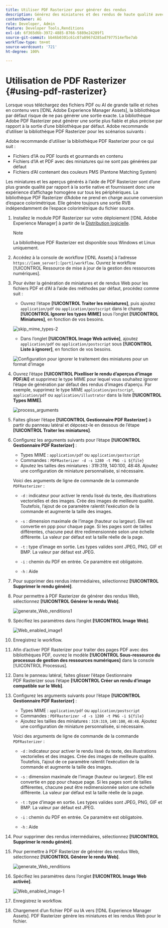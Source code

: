 ```yaml
---
title: Utiliser PDF Rasterizer pour générer des rendus
description: Générez des miniatures et des rendus de haute qualité avec la bibliothèque Adobe PDF Rasterizer.
contentOwner: AG
role: Developer, Admin
feature: Developer Tools,Renditions
exl-id: 6f365d6b-3972-4885-8766-5889e24289f1
source-git-commit: bb46b0301c61c07a8967d285ad7977514efbe7ab
workflow-type: tm+mt
source-wordcount: '721'
ht-degree: 100%

---
```


# Utilisation de PDF Rasterizer {#using-pdf-rasterizer}

Lorsque vous téléchargez des fichiers PDF ou AI de grande taille et riches en contenu vers [!DNL Adobe Experience Manager Assets], la bibliothèque par défaut risque de ne pas générer une sortie exacte. La bibliothèque Adobe PDF Rasterizer peut générer une sortie plus fiable et plus précise par rapport à la sortie d’une bibliothèque par défaut. Adobe recommande d’utiliser la bibliothèque PDF Rasterizer pour les scénarios suivants :

Adobe recommande d’utiliser la bibliothèque PDF Rasterizer pour ce qui suit :

* Fichiers d’IA ou PDF lourds et gourmands en contenu
* Fichiers d’IA et PDF avec des miniatures qui ne sont pas générées par défaut
* Fichiers d’AI contenant des couleurs PMS (Pantone Matching System)

Les miniatures et les aperçus générés à l’aide de PDF Rasterizer sont d’une plus grande qualité par rapport à la sortie native et fournissent donc une expérience d’affichage homogène sur tous les périphériques. La bibliothèque PDF Rasterizer d’Adobe ne prend en charge aucune conversion d’espace colorimétrique. Elle génère toujours une sortie RVB indépendamment de l’espace colorimétrique du fichier source.

1. Installez le module PDF Rasterizer sur votre déploiement [!DNL Adobe Experience Manager] à partir de la [Distribution logicielle](https://experience.adobe.com/#/downloads/content/software-distribution/en/aem.html?package=/content/software-distribution/en/details.html/content/dam/aem/public/adobe/packages/cq650/product/assets/aem-assets-pdf-rasterizer-pkg-4.4.zip).

   >[!NOTE]
   >
   >La bibliothèque PDF Rasterizer est disponible sous Windows et Linux uniquement.

1. Accédez à la console de workflow [!DNL Assets] à l’adresse `https://[aem_server]:[port]/workflow`. Ouvrez le workflow [!UICONTROL Ressource de mise à jour de la gestion des ressources numériques].

1. Pour éviter la génération de miniatures et de rendus Web pour les fichiers PDF et d’AI à l’aide des méthodes par défaut, procédez comme suit :

   * Ouvrez l’étape **[!UICONTROL Traiter les miniatures]**, puis ajoutez `application/pdf` ou `application/postscript` dans le champ **[!UICONTROL Ignorer les types MIME]** sous l’onglet **[!UICONTROL Miniatures]**, en fonction de vos besoins.

   ![skip_mime_types-2](assets/skip_mime_types-2.png)

   * Dans l’onglet **[!UICONTROL Image Web activée]**, ajoutez `application/pdf` ou `application/postscript` sous **[!UICONTROL Liste à ignorer]**, en fonction de vos besoins.

   ![Configuration pour ignorer le traitement des miniatures pour un format d’image](assets/web_enabled_imageskiplist.png)

1. Ouvrez l’étape **[!UICONTROL Pixelliser le rendu d’aperçus d’image PDF/AI]** et supprimez le type MIME pour lequel vous souhaitez ignorer l’étape de génération par défaut des rendus d’images d’aperçu. Par exemple, supprimez le type MIME `application/postscript`, `application/pdf` ou `application/illustrator` dans la liste **[!UICONTROL Types MIME]**.

   ![process_arguments](assets/process_arguments.png)

1. Faites glisser l’étape **[!UICONTROL Gestionnaire PDF Rasterizer]** à partir du panneau latéral et déposez-le en dessous de l’étape **[!UICONTROL Traiter les miniatures]**.
1. Configurez les arguments suivants pour l’étape **[!UICONTROL Gestionnaire PDF Rasterizer]** :

   * Types MIME : `application/pdf` ou `application/postscript`
   * Commandes : `PDFRasterizer -d -s 1280 -t PNG -i ${file}`
   * Ajoutez les tailles des miniatures : 319:319, 140:100, 48:48. Ajoutez une configuration de miniature personnalisée, si nécessaire.

   Voici des arguments de ligne de commande de la commande `PDFRasterizer` :

   * `-d` : indicateur pour activer le rendu lissé du texte, des illustrations vectorielles et des images. Crée des images de meilleure qualité. Toutefois, l’ajout de ce paramètre ralentit l’exécution de la commande et augmente la taille des images.

   * `-s` : dimension maximale de l’image (hauteur ou largeur). Elle est convertie en ppp pour chaque page. Si les pages sont de tailles différentes, chacune peut être redimensionnée selon une échelle différente. La valeur par défaut est la taille réelle de la page.

   * `-t` : type d’image en sortie. Les types valides sont JPEG, PNG, GIF et BMP. La valeur par défaut est JPEG.

   * `-i` : chemin du PDF en entrée. Ce paramètre est obligatoire.

   * `-h` : Aide


1. Pour supprimer des rendus intermédiaires, sélectionnez **[!UICONTROL Supprimer le rendu généré]**.
1. Pour permettre à PDF Rasterizer de générer des rendus Web, sélectionnez **[!UICONTROL Générer le rendu Web]**.

   ![generate_Web_renditions1](assets/generate_web_renditions1.png)

1. Spécifiez les paramètres dans l’onglet **[!UICONTROL Image Web]**.

   ![Web_enabled_image1](assets/web_enabled_image1.png)

1. Enregistrez le workflow.
1. Afin d’activer PDF Rasterizer pour traiter des pages PDF avec des bibliothèques PDF, ouvrez le modèle **[!UICONTROL Sous-ressource du processus de gestion des ressources numériques]** dans la console [!UICONTROL Processus].
1. Dans le panneau latéral, faites glisser l’étape Gestionnaire PDF Rasterizer sous l’étape **[!UICONTROL Créer un rendu d’image compatible sur le Web]**.
1. Configurez les arguments suivants pour l’étape **[!UICONTROL Gestionnaire PDF Rasterizer]** :

   * Types MIME : `application/pdf` ou `application/postscript`
   * Commandes : `PDFRasterizer -d -s 1280 -t PNG -i ${file}`
   * Ajoutez les tailles des miniatures : `319:319`, `140:100`, `48:48`. Ajoutez une configuration de miniature personnalisée, si nécessaire.

   Voici des arguments de ligne de commande de la commande `PDFRasterizer` :

   * `-d` : indicateur pour activer le rendu lissé du texte, des illustrations vectorielles et des images. Crée des images de meilleure qualité. Toutefois, l’ajout de ce paramètre ralentit l’exécution de la commande et augmente la taille des images.

   * `-s` : dimension maximale de l’image (hauteur ou largeur). Elle est convertie en ppp pour chaque page. Si les pages sont de tailles différentes, chacune peut être redimensionnée selon une échelle différente. La valeur par défaut est la taille réelle de la page.

   * `-t` : type d’image en sortie. Les types valides sont JPEG, PNG, GIF et BMP. La valeur par défaut est JPEG.

   * `-i` : chemin du PDF en entrée. Ce paramètre est obligatoire.

   * `-h` : Aide


1. Pour supprimer des rendus intermédiaires, sélectionnez **[!UICONTROL Supprimer le rendu généré]**.
1. Pour permettre à PDF Rasterizer de générer des rendus Web, sélectionnez **[!UICONTROL Générer le rendu Web]**.

   ![generate_Web_renditions](assets/generate_web_renditions.png)

1. Spécifiez les paramètres dans l’onglet **[!UICONTROL Image Web activée]**.

   ![Web_enabled_image-1](assets/web_enabled_image-1.png)

1. Enregistrez le workflow.
1. Chargement d’un fichier PDF ou IA vers [!DNL Experience Manager Assets]. PDF Rasterizer génère les miniatures et les rendus Web pour le fichier.
